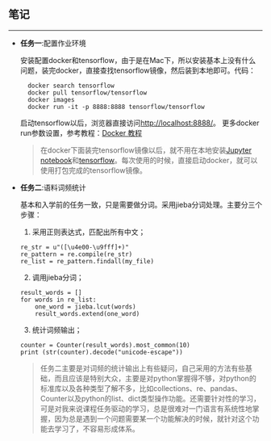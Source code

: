 ## 笔记
---
- __任务一__:配置作业环境

  安装配置docker和tensorflow，由于是在Mac下，所以安装基本上没有什么问题，装完docker，直接查找tensorflow镜像，然后装到本地即可。代码：

  ```
    docker search tensorflow
    docker pull tensorflow/tensorflow
    docker images
    docker run -it -p 8888:8888 tensorflow/tensorflow
  ```
  启动tensorflow以后，浏览器直接访问[http://localhost:8888/](http://localhost:8888/)。
  更多docker run参数设置，参考教程：[Docker 教程](http://www.runoob.com/docker/docker-tutorial.html)

  > 在docker下面装完tensorflow镜像以后，就不用在本地安装[Jupyter notebook](http://jupyter.org/)和[tensorflow](https://www.tensorflow.org/)。每次使用的时候，直接启动docker，就可以使用打包完成的tensorflow镜像。
- __任务二__:语料词频统计

  基本和入学前的任务一致，只是需要做分词。采用jieba分词处理。主要分三个步骤：<br />
  1.  采用正则表达式，匹配出所有中文；
  ```
  re_str = u"([\u4e00-\u9fff]+)"
  re_pattern = re.compile(re_str)
  re_list = re_pattern.findall(my_file)
  ```
  2. 调用jieba分词；
  ```
  result_words = []
  for words in re_list:
      one_word = jieba.lcut(words)
      result_words.extend(one_word)
  ```
  3. 统计词频输出；
  ```
  counter = Counter(result_words).most_common(10)
  print (str(counter).decode("unicode-escape"))
  ```

  > 任务二主要是对词频的统计输出上有些疑问，自己采用的方法有些基础，而且应该是特别大众，主要是对python掌握得不够，对python的标准库以及各种类型了解不多，比如collections、re、pandas、Counter以及python的list、dict类型操作功能。还需要针对性的学习，可是对我来说课程任务驱动的学习，总是很难对一门语言有系统性地掌握，因为总是遇到一个问题需要某一个功能解决的时候，就针对这个功能去学习了，不容易形成体系。
